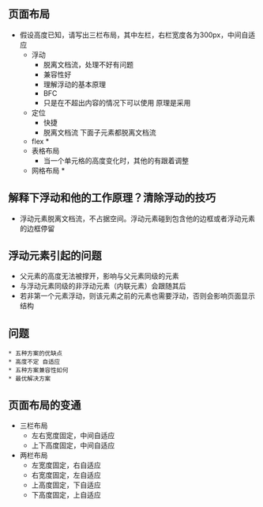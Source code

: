## 页面布局
* 假设高度已知，请写出三栏布局，其中左栏，右栏宽度各为300px，中间自适应
	* 浮动 
		* 脱离文档流，处理不好有问题
		* 兼容性好
		* 理解浮动的基本原理
		* BFC
		* 只是在不超出内容的情况下可以使用 原理是采用
	* 定位
		* 快捷
		* 脱离文档流 下面子元素都脱离文档流
	* flex
		* 
	* 表格布局
		* 当一个单元格的高度变化时，其他的有跟着调整
	* 网格布局
		* 

## 解释下浮动和他的工作原理？清除浮动的技巧
* 浮动元素脱离文档流，不占据空间。浮动元素碰到包含他的边框或者浮动元素的边框停留

## 浮动元素引起的问题
* 父元素的高度无法被撑开，影响与父元素同级的元素
* 与浮动元素同级的非浮动元素（内联元素）会跟随其后
* 若非第一个元素浮动，则该元素之前的元素也需要浮动，否则会影响页面显示结构	

## 问题	
	* 五种方案的优缺点
	* 高度不定 自适应
	* 五种方案兼容性如何
	* 最优解决方案

## 页面布局的变通
* 三栏布局
	* 左右宽度固定，中间自适应
	* 上下高度固定，中间自适应
* 两栏布局
	* 左宽度固定，右自适应
	* 右宽度固定，左自适应
	* 上高度固定，下自适应
	* 下高度固定，上自适应	